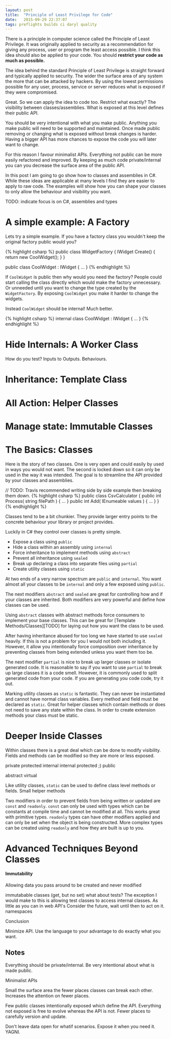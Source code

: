 ```yaml
---
layout: post
title:  "Principle of Least Privilege for Code"
date:   2015-09-29 22:37:07
tags: preflights builds ci daryl quality
---
```


There is a principle in computer science called the Principle of Least
Privilege. It was originally applied to security as a recommendation for
giving any process, user or program the least access possible. I think this
idea should also be applied to your code. You should **restrict your code as
much as possible.**

The idea behind the standard Principle of Least Privilege is straight forward
and typically applied to security. The wider the surface area of any system the
more that can be attacked by hackers. By using the lowest permissions possible
for any user, process, service or server reduces what is exposed if they were
compromised.

Great. So we can apply the idea to code too. Restrict what exactly? The
visibility between classes/assemblies. What is exposed at this level defines
their public API.

You should be very intentional with what you make public. Anything you make
public will need to be supported and maintained. Once made public removing or
changing what is exposed without break changes is harder. Having a bigger API
has more chances to expose the code you will later want to change.

For this reason I favour minimalist APIs. Everything not public can be more easily
refactored and improved. By keeping as much code private/internal you can you
decrease the surface area of the public API.

In this post I am going to go show how to classes and assemblies in C#. While
these ideas are applicable at many levels I find they are easier to apply to
raw code. The examples will show how you can shape your classes to only allow
the behaviour and visibility you want.

TODO: indicate focus is on C#, assemblies and types

A simple example: A Factory
===============================================================================

Lets try a simple example. If you have a factory class you wouldn't keep the
original factory public would you?

{% highlight csharp %}
public class WidgetFactory {
    IWidget Create() {
        return new CoolWidget();
    }
}

public class CoolWidget : IWidget {
    ...
}
{% endhighlight %}

If ``CoolWidget`` is public then why would you need the factory? People could
start calling the class directly which would make the factory unnecessary. Or
unneeded until you want to change the type created by the ``WidgetFactory``.
By exposing ``CoolWidget`` you make it harder to change the widgets.

Instead ``CoolWidget`` should be internal! Much better.

{% highlight csharp %}
internal class CoolWidget : IWidget {
    ...
}
{% endhighlight %}

Hide Internals: A Worker Class
===============================================================================

How do you test?
Inputs to Outputs.
Behaviours.

Inheritance: Template Class
===============================================================================

All Action: Helper Classes
===============================================================================

Manage state: Immutable Classes
===============================================================================

The Basics: Classes
===============================================================================

Here is the story of two classes. One is very open and could easily by used in
ways you would not want. The second is locked down so it can only be used in
the way it was intended. The goal is to streamline the API provided by your
classes and assemblies.

// TODO: Travis recommended writing side by side example then breaking them down.
{% highlight csharp %}
public class CsvCalculator {
    public int Process( string filePath ) { ... }
    public int Add( IEnumeable<int> values ) { ... }
}
{% endhighlight %}

Classes tend to be a bit chunkier. They provide larger entry points to the
concrete behaviour your library or project provides.

Luckily in C# they control over classes is pretty simple. 

* Expose a class using ``public``
* Hide a class within an assembly using ``internal``
* Force inheritance to implement methods using ``abstract``
* Prevent all inheritance using ``sealed``
* Break up declaring a class into separate files using ``partial``
* Create utility classes using ``static``

At two ends of a very narrow spectrum are ``public`` and ``internal``. You want
almost all your classes to be ``internal`` and only a few exposed using
``public``.

The next modifiers ``abstract`` and ``sealed`` are great for controlling how
and if your classes are inherited. Both modifiers are very powerful and define
how classes can be used.

Using ``abstract`` classes with abstract methods force
consumers to implement your base classes. This can be great for [Template Methods/Classes][TODO]
for laying out how you want the class to be used.

After having inheritance
abused for too long we have started to use ``sealed`` heavily. If this is not a
problem for you I would not both including it. However, it allow you
intentionally force composition over inheritance by preventing classes from
being extended unless you want them too be.

The next modifier ``partial`` is nice to break up larger classes or isolate
generated code. It is reasonable to say if you want to use ``partial`` to break
up large classes it is a code smell. However, it is commonly used to split
generated code from your code. If you are generating you code code, try it out.

Marking utility classes as ``static`` is fantastic. They can never be
instantiated and cannot have normal class variables. Every method and field
must be declared as ``static``. Great for helper classes
which contain methods or does not need to save any state within the class. In
order to create extension methods your class must be static.

Deeper Inside Classes
===============================================================================

Within classes there is a great deal which can be done to modify visibility.
Fields and methods can be modified so they are more or less exposed.

private
protected
internal
internal protected ;)
public

abstract
virtual

Like utility classes, ``static`` can be used to define class level methods or
fields. Small helper methods 

Two modifiers in order to prevent fields from being written or updated are
``const`` and ``readonly``. ``const`` can only be used with types which can
be constants at compile time and cannot be modified at all. This works great
with primitive types. ``readonly`` types can have other modifiers applied and
can only be set when the object is being constructed. More complex types can be
created using ``readonly`` and how they are built is up to you.

Advanced Techniques Beyond Classes
===============================================================================

#### Immutability

Allowing data you pass around to be created and never modified

immutabable classes (get, but no set)
what about tests? The exception I would make to this is allowing test classes to access internal classes.
As little as you can in web API's
Consider the future, wait until then to act on it.
namespaces

Conclusion

Minimize API. Use the language to your advantage to do exactly what you want.

Notes
-------------------------------------------------------------------------------

Everything should be private/internal.
Be very intentional about what is made public.

Minimalist APIs

Small the surface area the fewer places classes can break each other.
Increases the attention on fewer places.

Few public classes intentionally exposed which define the API. Everything not exposed is free to evolve whereas the API is not.
Fewer places to carefully version and update.

Don't leave data open for whatif scenarios. Expose it when you need it. YAGNI.